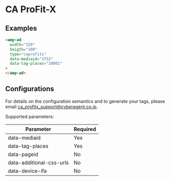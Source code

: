 # CA ProFit-X

## Examples

```html
<amp-ad
  width="320"
  heigth="100"
  type="caprofitx"
  data-mediaid="3752"
  data-tag-places="10001"
>
</amp-ad>
```

## Configurations

For details on the configuration semantics and to generate your tags,
please email ca_profitx_support@cyberagent.co.jp.

Supported parameters:

| Parameter                | Required |
| ------------------------ | -------- |
| data-mediaid             | Yes      |
| data-tag-places          | Yes      |
| data-pageid              | No       |
| data-additional-css-urls | No       |
| data-device-ifa          | No       |
